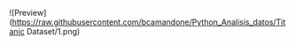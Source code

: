 
![Preview](https://raw.githubusercontent.com/bcamandone/Python_Analisis_datos/Titanic Dataset/1.png)










